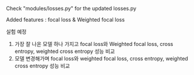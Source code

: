 Check "modules/losses.py" for the updated losses.py

Added features : focal loss & Weighted focal loss

실험 예정
 1. 가장 잘 나온 모델 하나 가지고 focal loss와 Weighted focal loss, cross entropy, weighted cross entropy 성능 비교
 2. 모델 변경해가며 focal loss와 weighted focal loss, cross entropy, weighted cross entropy 성능 비교
    
